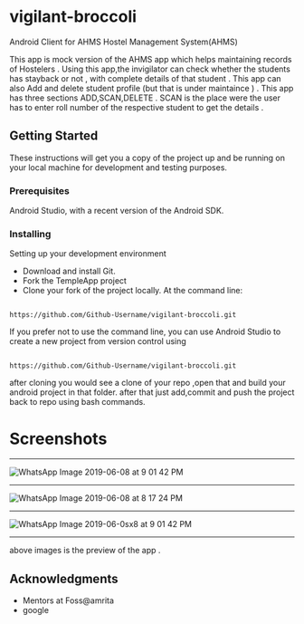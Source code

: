 # vigilant-broccoli
Android Client for AHMS Hostel Management System(AHMS)

This app is mock version of the AHMS app which helps maintaining records of Hostelers . Using this app,the invigilator can check whether the students has stayback or not , with complete details of that student . This app can also Add and delete student profile (but that is under maintaince ) .
This app has three sections ADD,SCAN,DELETE .
SCAN is the place were the user has to enter roll number of the respective student to get the details .

## Getting Started 

These instructions will get you a copy of the project up and be running on your local machine for development and testing purposes.

### Prerequisites

Android Studio, with a recent version of the Android SDK.

### Installing

Setting up your development environment

* Download and install Git.
* Fork the TempleApp project
* Clone your fork of the project locally. At the command line:


```

https://github.com/Github-Username/vigilant-broccoli.git

```

If you prefer not to use the command line, you can use Android Studio to create a new project from version control using

```

https://github.com/Github-Username/vigilant-broccoli.git

```
after cloning you would see a clone of your repo ,open that and build your android project in that folder. after that just add,commit and push the project back to repo using bash commands.

# Screenshots
--------------------------

![WhatsApp Image 2019-06-08 at 9 01 42 PM](https://user-images.githubusercontent.com/51189244/59149258-e796e500-8a30-11e9-9d91-544643d49740.jpeg)

-------------------------------------

![WhatsApp Image 2019-06-08 at 8 17 24 PM](https://user-images.githubusercontent.com/51189244/59149291-56743e00-8a31-11e9-9c36-5f49d2c6ece5.jpeg)

---------------------------------------


![WhatsApp Image 2019-06-0sx8 at 9 01 42 PM](https://user-images.githubusercontent.com/51189244/59149292-57a56b00-8a31-11e9-9afc-55841e48a41c.jpeg)

---------------------------------

above images is the preview of the app .

## Acknowledgments

* Mentors at Foss@amrita
* google






